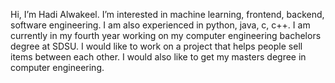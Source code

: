 Hi, I’m Hadi Alwakeel.
I’m interested in machine learning, frontend, backend, software engineering. I am also experienced in python, java, c, c++.
I am currently in my fourth year working on my computer engineering bachelors degree at SDSU.
I would like to work on a project that helps people sell items between each other.
I would also like to get my masters degree in computer engineering.
